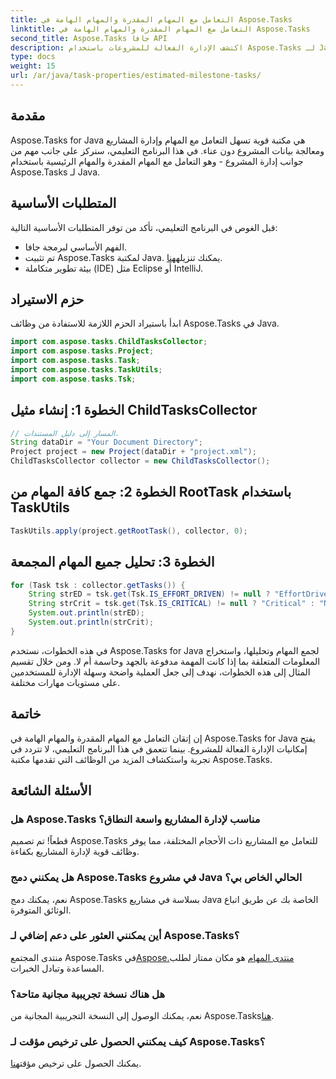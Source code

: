 ```yaml
---
title: التعامل مع المهام المقدرة والمهام الهامة في Aspose.Tasks
linktitle: التعامل مع المهام المقدرة والمهام الهامة في Aspose.Tasks
second_title: Aspose.Tasks جافا API
description: اكتشف الإدارة الفعالة للمشروعات باستخدام Aspose.Tasks لـ Java. التعامل مع المهام المقدرة والمعالم دون عناء. قم بتنزيل المكتبة الآن!
type: docs
weight: 15
url: /ar/java/task-properties/estimated-milestone-tasks/
---
```

## مقدمة
Aspose.Tasks for Java هي مكتبة قوية تسهل التعامل مع المهام وإدارة المشاريع ومعالجة بيانات المشروع دون عناء. في هذا البرنامج التعليمي، سنركز على جانب مهم من جوانب إدارة المشروع - وهو التعامل مع المهام المقدرة والمهام الرئيسية باستخدام Aspose.Tasks لـ Java.
## المتطلبات الأساسية
قبل الغوص في البرنامج التعليمي، تأكد من توفر المتطلبات الأساسية التالية:
- الفهم الأساسي لبرمجة جافا.
-  تم تثبيت Aspose.Tasks لمكتبة Java. يمكنك تنزيله[هنا](https://releases.aspose.com/tasks/java/).
- بيئة تطوير متكاملة (IDE) مثل Eclipse أو IntelliJ.
## حزم الاستيراد
ابدأ باستيراد الحزم اللازمة للاستفادة من وظائف Aspose.Tasks في Java.
```java
import com.aspose.tasks.ChildTasksCollector;
import com.aspose.tasks.Project;
import com.aspose.tasks.Task;
import com.aspose.tasks.TaskUtils;
import com.aspose.tasks.Tsk;

```
## الخطوة 1: إنشاء مثيل ChildTasksCollector
```java
// المسار إلى دليل المستندات.
String dataDir = "Your Document Directory";
Project project = new Project(dataDir + "project.xml");
ChildTasksCollector collector = new ChildTasksCollector();
```
## الخطوة 2: جمع كافة المهام من RootTask باستخدام TaskUtils
```java
TaskUtils.apply(project.getRootTask(), collector, 0);
```
## الخطوة 3: تحليل جميع المهام المجمعة
```java
for (Task tsk : collector.getTasks()) {
    String strED = tsk.get(Tsk.IS_EFFORT_DRIVEN) != null ? "EffortDriven" : "Non-EffortDriven";
    String strCrit = tsk.get(Tsk.IS_CRITICAL) != null ? "Critical" : "Non-Critical";
    System.out.println(strED);
    System.out.println(strCrit);
}
```
في هذه الخطوات، نستخدم Aspose.Tasks for Java لجمع المهام وتحليلها، واستخراج المعلومات المتعلقة بما إذا كانت المهمة مدفوعة بالجهد وحاسمة أم لا.
ومن خلال تقسيم المثال إلى هذه الخطوات، نهدف إلى جعل العملية واضحة وسهلة الإدارة للمستخدمين على مستويات مهارات مختلفة.
## خاتمة
إن إتقان التعامل مع المهام المقدرة والمهام الهامة في Aspose.Tasks for Java يفتح إمكانيات الإدارة الفعالة للمشروع. بينما تتعمق في هذا البرنامج التعليمي، لا تتردد في تجربة واستكشاف المزيد من الوظائف التي تقدمها مكتبة Aspose.Tasks.

## الأسئلة الشائعة
### هل Aspose.Tasks مناسب لإدارة المشاريع واسعة النطاق؟
قطعاً! تم تصميم Aspose.Tasks للتعامل مع المشاريع ذات الأحجام المختلفة، مما يوفر وظائف قوية لإدارة المشاريع بكفاءة.
### هل يمكنني دمج Aspose.Tasks في مشروع Java الحالي الخاص بي؟
نعم، يمكنك دمج Aspose.Tasks بسلاسة في مشاريع Java الخاصة بك عن طريق اتباع الوثائق المتوفرة.
### أين يمكنني العثور على دعم إضافي لـ Aspose.Tasks؟
 منتدى المجتمع Aspose.Tasks في[Aspose.منتدى المهام](https://forum.aspose.com/c/tasks/15) هو مكان ممتاز لطلب المساعدة وتبادل الخبرات.
### هل هناك نسخة تجريبية مجانية متاحة؟
 نعم، يمكنك الوصول إلى النسخة التجريبية المجانية من Aspose.Tasks[هنا](https://releases.aspose.com/).
### كيف يمكنني الحصول على ترخيص مؤقت لـ Aspose.Tasks؟
 يمكنك الحصول على ترخيص مؤقت[هنا](https://purchase.aspose.com/temporary-license/).